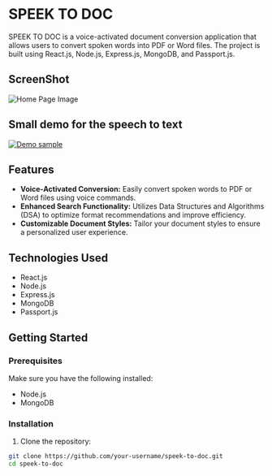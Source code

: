 # SPEEK TO DOC

SPEEK TO DOC is a voice-activated document conversion application that allows users to convert spoken words into PDF or Word files. The project is built using React.js, Node.js, Express.js, MongoDB, and Passport.js.

## ScreenShot

![Home Page Image](https://media.licdn.com/dms/image/D5622AQGc08Pw_Jc60g/feedshare-shrink_480/0/1702314162896?e=1706140800&v=beta&t=AhM1ZXndIPNCf6Vte0DRAXmecu_ZFCFcrlLimjvjtDo)

## Small demo for the speech to text

[![Demo sample](https://media.licdn.com/dms/image/D5622AQGc08Pw_Jc60g/feedshare-shrink_480/0/1702314162896?e=1706140800&v=beta&t=AhM1ZXndIPNCf6Vte0DRAXmecu_ZFCFcrlLimjvjtDo)](https://www.linkedin.com/feed/update/urn:li:activity:7138123872188432384?updateEntityUrn=urn%3Ali%3Afs_updateV2%3A%28urn%3Ali%3Aactivity%3A7138123872188432384%2CFEED_DETAIL%2CEMPTY%2CDEFAULT%2Cfalse%29&originTrackingId=DXFpsf0lQUaKqMI64dRRWw%3D%3D&lipi=urn%3Ali%3Apage%3Ad_flagship3_profile_view_base_recent_activity_content_view%3BPfl8ic4zQma9fIRyifoOSQ%3D%3D)



## Features

- **Voice-Activated Conversion:** Easily convert spoken words to PDF or Word files using voice commands.
- **Enhanced Search Functionality:** Utilizes Data Structures and Algorithms (DSA) to optimize format recommendations and improve efficiency.
- **Customizable Document Styles:** Tailor your document styles to ensure a personalized user experience.

## Technologies Used

- React.js
- Node.js
- Express.js
- MongoDB
- Passport.js

## Getting Started

### Prerequisites

Make sure you have the following installed:

- Node.js
- MongoDB

### Installation

1. Clone the repository:

```bash
git clone https://github.com/your-username/speek-to-doc.git
cd speek-to-doc

